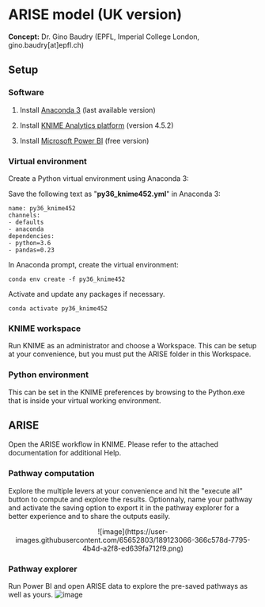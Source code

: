 # ARISE model (UK version)

**Concept:**
Dr. Gino Baudry (EPFL, Imperial College London, gino.baudry[at]epfl.ch)

## Setup

### Software

1. Install 
<a href="https://www.anaconda.com/" target="_blank">Anaconda 3</a> (last available version)

2. Install 
<a href="https://www.knime.com/downloads" target="_blank">KNIME Analytics platform</a> (version 4.5.2)

3. Install 
<a href="https://powerbi.microsoft.com/en-gb/downloads/" target="_blank">Microsoft Power BI</a> (free version)

### Virtual environment

Create a Python virtual environment using Anaconda 3:

Save the following text as "__py36_knime452.yml__" in Anaconda 3: 

```
name: py36_knime452
channels:
- defaults
- anaconda
dependencies:
- python=3.6      
- pandas=0.23         
```
In Anaconda prompt, create the virtual environment: 

```
conda env create -f py36_knime452
```

Activate and update any packages if necessary.

```
conda activate py36_knime452
```
### KNIME workspace
Run KNIME as an administrator and choose a Workspace. This can be setup at your convenience, but you must put the ARISE folder in this Workspace. 
### Python environment
This can be set in the KNIME preferences by browsing to the Python.exe that is inside your virtual working environment.

## ARISE
Open the ARISE workflow in KNIME. Please refer to the attached documentation for additional Help.
### Pathway computation
Explore the multiple levers at your convenience and hit the "execute all" button to compute and explore the results.
Optionnaly, name your pathway and activate the saving option to export it in the pathway explorer for a better experience and to share the outputs easily.
<p align="center">
![image](https://user-images.githubusercontent.com/65652803/189123066-366c578d-7795-4b4d-a2f8-ed639fa712f9.png)
</p>

### Pathway explorer
Run Power BI and open ARISE data to explore the pre-saved pathways as well as yours.
![image](https://user-images.githubusercontent.com/65652803/189122239-7b357760-d06d-480e-8813-af449738f20c.png)
